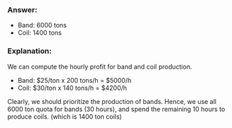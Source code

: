 ### Answer:

- Band: 6000 tons
- Coil: 1400 tons

### Explanation: 

We can compute the hourly profit for band and coil production.

- Band: $25/ton x 200 tons/h  = $5000/h
- Coil: $30/ton x 140 tons/h  = $4200/h

Clearly, we should prioritize the production of bands.
Hence, we use all 6000 ton quota for bands (30 hours),
and spend the remaining 10 hours to produce coils. (which
is 1400 ton coils)


